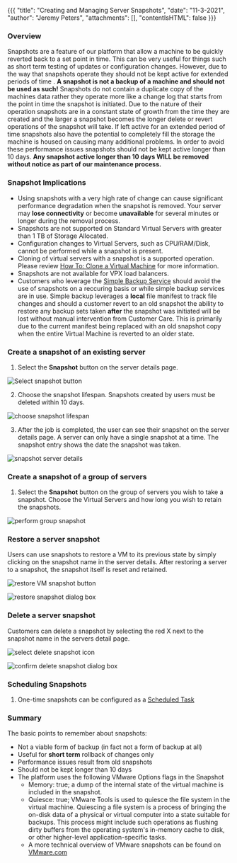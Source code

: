 {{{
  "title": "Creating and Managing Server Snapshots",
  "date": "11-3-2021",
  "author": "Jeremy Peters",
  "attachments": [],
  "contentIsHTML": false
}}}

### Overview
Snapshots are a feature of our platform that allow a machine to be quickly reverted back to a set point in time. This can be very useful for things such as short term testing of updates or configuration changes.  However, due to the way that snapshots operate they should not be kept active for extended periods of time . **A snapshot is not a backup of a machine and should not be used as such!** Snapshots do not contain a duplicate copy of the machines data rather they operate more like a change log that starts from the point in time the snapshot is initiated. Due to the nature of their operation snapshots are in a constant state of growth from the time they are created and the larger a snapshot becomes the longer delete or revert operations of the snapshot will take. If left active for an extended period of time snapshots also have the potential to completely fill the storage the machine is housed on causing many additional problems.  In order to avoid these performance issues snapshots should not be kept active longer than 10 days. **Any snapshot active longer than 10 days WILL be removed without notice as part of our maintenance process.**

### Snapshot Implications
* Using snapshots with a very high rate of change can cause significant performance degradation when the snapshot is removed. Your server may **lose connectivity** or become **unavailable** for several minutes or longer during the removal process.
* Snapshots are not supported on Standard Virtual Servers with greater than 1 TB of  Storage Allocated.
* Configuration changes to Virtual Servers, such as CPU/RAM/Disk, cannot be performed while a snapshot is present.  
* Cloning of virtual servers with a snapshot is a supported operation.  Please review [How To: Clone a Virtual Machine](../Servers/how-to-clone-a-virtual-machine-os-instance.md) for more information.
* Snapshots are not available for VPX load balancers.
* Customers who leverage the [Simple Backup Service](//www.ctl.io/simple-backup-service/) should avoid the use of snapshots on a reccuring basis or while simple backup services are in use. Simple backup leverages a **local** file manifest to track file changes and should a customer revert to an old snapshot the ability to restore any backup sets taken **after** the snapshot was initiated will be lost without manual intervention from Customer Care. This is primarily due to the current manifest being replaced with an old snapshot copy when the entire Virtual Machine is reverted to an older state.

### Create a snapshot of an existing server

1. Select the **Snapshot** button on the server details page.

  ![Select snapshot button](../images/creating-and-managing-server-snapshots-01.png)

2. Choose the snapshot lifespan. Snapshots created by users must be deleted within 10 days.

  ![choose snapshot lifespan](../images/creating-and-managing-server-snapshots-02.png)

3. After the job is completed, the user can see their snapshot on the server details page. A server can only have a single snapshot at a time. The snapshot entry shows the date the snapshot was taken.

  ![snapshot server details](../images/creating-and-managing-server-snapshots-03.png)

### Create a snapshot of a group of servers

1. Select the **Snapshot** button on the group of servers you wish to take a snapshot.  Choose the Virtual Servers and how long you wish to retain the snapshots.

  ![perform group snapshot](../images/creating-and-managing-server-snapshots-04.png)

### Restore a server snapshot
Users can use snapshots to restore a VM to its previous state by simply clicking on the snapshot name in the server details. After restoring a server to a snapshot, the snapshot itself is reset and retained.

  ![restore VM snapshot button](../images/creating-and-managing-server-snapshots-05.png)

  ![restore snapshot dialog box](../images/creating-and-managing-server-snapshots-06.png)

### Delete a server snapshot
Customers can delete a snapshot by selecting the red X next to the snapshot name in the servers detail page.

  ![select delete snapshot icon](../images/creating-and-managing-server-snapshots-07.png)

  ![confirm delete snapshot dialog box](../images/creating-and-managing-server-snapshots-08.png)

### Scheduling Snapshots
1. One-time snapshots can be configured as a [Scheduled Task](creating-a-scheduled-task.md)

### Summary
The basic points to remember about snapshots:
* Not a viable form of backup (in fact not a form of backup at all)
* Useful for **short term** rollback of changes only
* Performance issues result from old snapshots
* Should not be kept longer than 10 days
* The platform uses the following VMware Options flags in the Snapshot
  * Memory: true; a dump of the internal state of the virtual machine is included in the snapshot.
  * Quiesce: true; VMware Tools is used to quiesce the file system in the virtual machine. Quiescing a file system is a process of bringing the on-disk data of a physical or virtual computer into a state suitable for backups. This process might include such operations as flushing dirty buffers from the operating system's in-memory cache to disk, or other higher-level application-specific tasks.
  * A more technical overview of  VMware snapshots can be found on [VMware.com](http://kb.vmware.com/kb/1015180)

